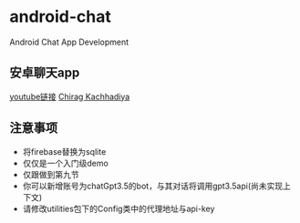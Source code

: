 # android-chat
Android Chat App Development

## 安卓聊天app
[youtube链接](https://www.youtube.com/watch?v=ENK4ONrRm8s&list=PLam6bY5NszYOhXkY7jOS4EQAKcQwkXrp4&index=1&t=1124s)
[Chirag Kachhadiya](https://www.youtube.com/@chiragkachhadiya)
## 注意事项
+ 将firebase替换为sqlite
+ 仅仅是一个入门级demo
+ 仅跟做到第九节 
+ 你可以新增账号为chatGpt3.5的bot，与其对话将调用gpt3.5api(尚未实现上下文)
+ 请修改utilities包下的Config类中的代理地址与api-key
